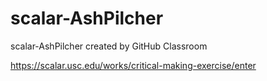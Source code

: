 # scalar-AshPilcher
scalar-AshPilcher created by GitHub Classroom

https://scalar.usc.edu/works/critical-making-exercise/enter
